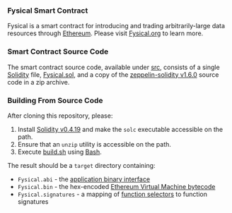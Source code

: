### Fysical Smart Contract

Fysical is a smart contract for introducing and trading arbitrarily-large data resources through [Ethereum](https://www.ethereum.org/). Please visit [Fysical.org](https://fysical.org/) to learn more.

### Smart Contract Source Code
The smart contract source code, available under [src](./src), consists of a single [Solidity](https://solidity.readthedocs.io/en/develop/) file, [Fysical.sol](./src/Fysical.sol), and a copy of the [zeppelin-solidity v1.6.0](https://github.com/OpenZeppelin/zeppelin-solidity/releases/tag/v1.6.0) source code in a zip archive.

### Building From Source Code
After cloning this repository, please:
1. Install [Solidity v0.4.19](https://github.com/ethereum/solidity/releases/tag/v0.4.19) and make the `solc` executable accessible on the path.
2. Ensure that an `unzip` utility is accessible on the path.
3. Execute [build.sh](build.sh) using [Bash](https://en.wikipedia.org/wiki/Bash_(Unix_shell)).

The result should be a `target` directory containing:
* `Fysical.abi` - the [application binary interface](https://solidity.readthedocs.io/en/develop/abi-spec.html#application-binary-interface-specification)
* `Fysical.bin` - the hex-encoded [Ethereum Virtual Machine bytecode](https://github.com/ethereum/wiki/wiki/Ethereum-Development-Tutorial#state-machine)
* `Fysical.signatures` - a mapping of [function selectors](https://solidity.readthedocs.io/en/develop/abi-spec.html#function-selector) to function signatures
